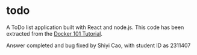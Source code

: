 # todo

A ToDo list application built with React and node.js. This code has been extracted from the [Docker 101 Tutorial](https://github.com/dockersamples/101-tutorial).

Answer completed and bug fixed by Shiyi Cao, with student ID as 2311407
